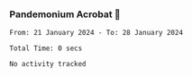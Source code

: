 ### Pandemonium Acrobat 🤸

<!--START_SECTION:waka-->

```all_time
From: 21 January 2024 - To: 28 January 2024

Total Time: 0 secs

No activity tracked
```

<!--END_SECTION:waka-->
